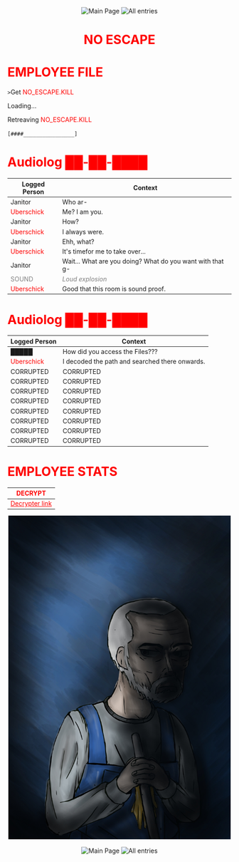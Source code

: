 <p align=center>
    <img src="https://img.shields.io/badge/GO_TO-MAIN_PAGE-ffffff?style=for-the-badge&labelColor=ff0000&color=ff9999" title="Main Page"/>
    <img src="https://img.shields.io/badge/GO_TO-ALL_ENTRIES-ffffff?style=for-the-badge&labelColor=ff0000&color=ff9999" title="All entries">
</p>
<h1 align="center" style="color: red">NO ESCAPE</h1>

# <span style="color: red">EMPLOYEE FILE</span>


`>`Get <span style="color: red">NO_ESCAPE.KILL</span>

Loading...

Retreaving <span style="color: red">NO_ESCAPE.KILL</span>

`[####________________]`

# <span style="color: red">Audiolog ██-██-████</span>

| Logged Person | Context |
| - | - |
| Janitor | Who ar- |
| <span style="color: red">Uberschick</span> | Me? I am you. |
| Janitor | How? |
| <span style="color: red">Uberschick</span> | I always were. |
| Janitor | Ehh, what? |
| <span style="color: red">Uberschick</span> | It's timefor me to take over... |
| Janitor | Wait... What are you doing? What do you want with that g- |
| <span style="color: grey">SOUND</span> | <span style="color: grey">*Loud explosion*</span> |
| <span style="color: red">Uberschick</span> | Good that this room is sound proof. |

# <span style="color: red">Audiolog ██-██-████</span>

| Logged Person | Context |
| - | - |
| █████ | How did you access the Files??? |
| <span style="color: red">Uberschick</span> | I decoded the path and searched there onwards. |
| CORRUPTED | CORRUPTED |
| CORRUPTED | CORRUPTED |
| CORRUPTED | CORRUPTED |
| CORRUPTED | CORRUPTED |
| CORRUPTED | CORRUPTED |
| CORRUPTED | CORRUPTED |
| CORRUPTED | CORRUPTED |
| CORRUPTED | CORRUPTED |

# <span style="color: red">EMPLOYEE STATS</span>

| <span style="color: red">DECRYPT</span> |
| - |
| <a href="../../other/decr" style="color: red">Decrypter link</a> |

<p align="center">
    <img src="../../../assets/images/characters/Uborschick.png" width="500">
</p>
<p align=center>
    <img src="https://img.shields.io/badge/GO_TO-MAIN_PAGE-ffffff?style=for-the-badge&labelColor=ff0000&color=ff9999" title="Main Page"/>
    <img src="https://img.shields.io/badge/GO_TO-ALL_ENTRIES-ffffff?style=for-the-badge&labelColor=ff0000&color=ff9999" title="All entries">
</p>